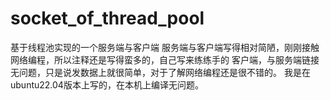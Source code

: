 # socket_of_thread_pool
基于线程池实现的一个服务端与客户端
服务端与客户端写得相对简陋，刚刚接触网络编程，所以注释还是写得蛮多的，自己写来练练手的
客户端，与服务端链接无问题，只是说发数据上就很简单，对于了解网络编程还是很不错的。
我是在ubuntu22.04版本上写的，在本机上编译无问题。
